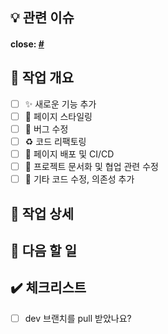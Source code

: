 ## 💡 관련 이슈

#### close: [# ](https://github.com/KernelSquare/f1-KernelSquare-admin-frontend/issues/)

## 🌱 작업 개요

- [ ] ✨ 새로운 기능 추가
- [ ] 💄 페이지 스타일링
- [ ] 🐛 버그 수정
- [ ] ♻️ 코드 리팩토링
- [ ] 👷 페이지 배포 및 CI/CD
- [ ] 📝 프로젝트 문서화 및 협업 관련 수정
- [ ] 🧹 기타 코드 수정, 의존성 추가

## 🔎 작업 상세

## 💫 다음 할 일

## ✔️ 체크리스트

- [ ] dev 브랜치를 pull 받았나요?
